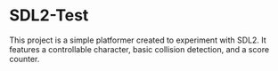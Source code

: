 # SDL2-Test
This project is a simple platformer created to experiment with SDL2. It features a controllable character, basic collision detection, and a score counter.
